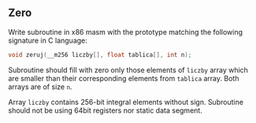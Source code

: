 ## Zero

Write subroutine in x86 masm with the prototype matching the following signature in C language:

```c
void zeruj(__m256 liczby[], float tablica[], int n);
```

Subroutine should fill with zero only those elements of `liczby` array which are smaller than their corresponding elements from `tablica` array. Both arrays are of size `n`.

Array `liczby` contains 256-bit integral elements without sign. Subroutine should not be using 64bit registers nor static data segment.
